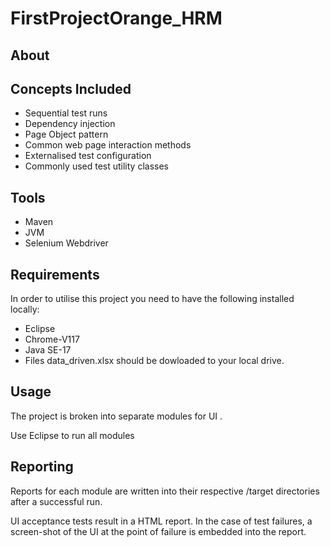 # FirstProjectOrange_HRM
## About 


## Concepts Included

* Sequential test runs
* Dependency injection
* Page Object pattern
* Common web page interaction methods
* Externalised test configuration
* Commonly used test utility classes

## Tools

* Maven
* JVM
* Selenium Webdriver

## Requirements

In order to utilise this project you need to have the following installed locally:

* Eclipse
* Chrome-V117
* Java SE-17
* Files data_driven.xlsx should be dowloaded to your local drive.


## Usage

The project is broken into separate modules for  UI .

Use Eclipse to run all modules

## Reporting

Reports for each module are written into their respective /target directories after a successful run.

UI acceptance tests result in a HTML report.
In the case of test failures, a screen-shot of the UI at the point of failure is embedded into the report.
